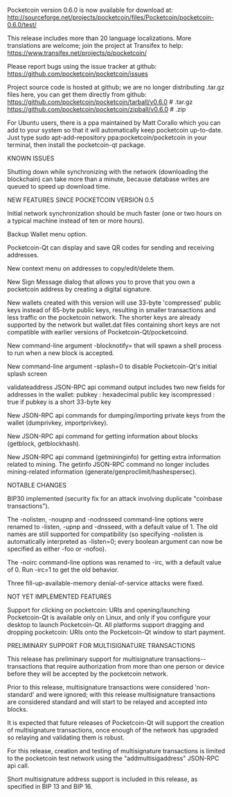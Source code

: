Pocketcoin version 0.6.0 is now available for download at:
http://sourceforge.net/projects/pocketcoin/files/Pocketcoin/pocketcoin-0.6.0/test/

This release includes more than 20 language localizations.
More translations are welcome; join the
project at Transifex to help:
https://www.transifex.net/projects/p/pocketcoin/

Please report bugs using the issue tracker at github:
https://github.com/pocketcoin/pocketcoin/issues

Project source code is hosted at github; we are no longer
distributing .tar.gz files here, you can get them
directly from github:
https://github.com/pocketcoin/pocketcoin/tarball/v0.6.0  # .tar.gz
https://github.com/pocketcoin/pocketcoin/zipball/v0.6.0  # .zip

For Ubuntu users, there is a ppa maintained by Matt Corallo which
you can add to your system so that it will automatically keep
pocketcoin up-to-date.  Just type
sudo apt-add-repository ppa:pocketcoin/pocketcoin
in your terminal, then install the pocketcoin-qt package.


KNOWN ISSUES

Shutting down while synchronizing with the network
(downloading the blockchain) can take more than a minute,
because database writes are queued to speed up download
time.


NEW FEATURES SINCE POCKETCOIN VERSION 0.5

Initial network synchronization should be much faster
(one or two hours on a typical machine instead of ten or more
hours).

Backup Wallet menu option.

Pocketcoin-Qt can display and save QR codes for sending
and receiving addresses.

New context menu on addresses to copy/edit/delete them.

New Sign Message dialog that allows you to prove that you
own a pocketcoin address by creating a digital
signature.

New wallets created with this version will
use 33-byte 'compressed' public keys instead of
65-byte public keys, resulting in smaller
transactions and less traffic on the pocketcoin
network. The shorter keys are already supported
by the network but wallet.dat files containing
short keys are not compatible with earlier
versions of Pocketcoin-Qt/pocketcoind.

New command-line argument -blocknotify=<command>
that will spawn a shell process to run <command> 
when a new block is accepted.

New command-line argument -splash=0 to disable
Pocketcoin-Qt's initial splash screen

validateaddress JSON-RPC api command output includes
two new fields for addresses in the wallet:
pubkey : hexadecimal public key
iscompressed : true if pubkey is a short 33-byte key

New JSON-RPC api commands for dumping/importing
private keys from the wallet (dumprivkey, importprivkey).

New JSON-RPC api command for getting information about
blocks (getblock, getblockhash).

New JSON-RPC api command (getmininginfo) for getting
extra information related to mining. The getinfo
JSON-RPC command no longer includes mining-related
information (generate/genproclimit/hashespersec).



NOTABLE CHANGES

BIP30 implemented (security fix for an attack involving
duplicate "coinbase transactions").

The -nolisten, -noupnp and -nodnsseed command-line
options were renamed to -listen, -upnp and -dnsseed,
with a default value of 1. The old names are still
supported for compatibility (so specifying -nolisten
is automatically interpreted as -listen=0; every
boolean argument can now be specified as either
-foo or -nofoo).

The -noirc command-line options was renamed to
-irc, with a default value of 0. Run -irc=1 to
get the old behavior.

Three fill-up-available-memory denial-of-service
attacks were fixed.


NOT YET IMPLEMENTED FEATURES

Support for clicking on pocketcoin: URIs and
opening/launching Pocketcoin-Qt is available only on Linux,
and only if you configure your desktop to launch
Pocketcoin-Qt. All platforms support dragging and dropping
pocketcoin: URIs onto the Pocketcoin-Qt window to start
payment.


PRELIMINARY SUPPORT FOR MULTISIGNATURE TRANSACTIONS

This release has preliminary support for multisignature
transactions-- transactions that require authorization
from more than one person or device before they
will be accepted by the pocketcoin network.

Prior to this release, multisignature transactions
were considered 'non-standard' and were ignored;
with this release multisignature transactions are
considered standard and will start to be relayed
and accepted into blocks.

It is expected that future releases of Pocketcoin-Qt
will support the creation of multisignature transactions,
once enough of the network has upgraded so relaying
and validating them is robust.

For this release, creation and testing of multisignature
transactions is limited to the pocketcoin test network using
the "addmultisigaddress" JSON-RPC api call.

Short multisignature address support is included in this
release, as specified in BIP 13 and BIP 16.
